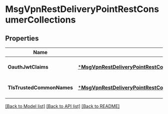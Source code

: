 # MsgVpnRestDeliveryPointRestConsumerCollections

## Properties
Name | Type | Description | Notes
------------ | ------------- | ------------- | -------------
**OauthJwtClaims** | [***MsgVpnRestDeliveryPointRestConsumerCollectionsOauthJwtClaims**](MsgVpnRestDeliveryPointRestConsumerCollectionsOauthJwtClaims.md) |  | [optional] [default to null]
**TlsTrustedCommonNames** | [***MsgVpnRestDeliveryPointRestConsumerCollectionsTlsTrustedCommonNames**](MsgVpnRestDeliveryPointRestConsumerCollectionsTlsTrustedCommonNames.md) |  | [optional] [default to null]

[[Back to Model list]](../README.md#documentation-for-models) [[Back to API list]](../README.md#documentation-for-api-endpoints) [[Back to README]](../README.md)

